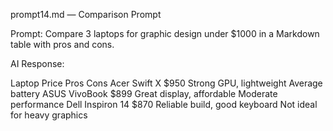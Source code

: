 prompt14.md — Comparison Prompt

Prompt:
Compare 3 laptops for graphic design under $1000 in a Markdown table with pros and cons.

AI Response:

Laptop	Price	Pros	Cons
Acer Swift X	$950	Strong GPU, lightweight	Average battery
ASUS VivoBook	$899	Great display, affordable	Moderate performance
Dell Inspiron 14	$870	Reliable build, good keyboard	Not ideal for heavy graphics